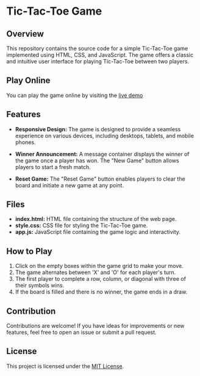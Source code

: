 # Tic-Tac-Toe Game

## Overview

This repository contains the source code for a simple Tic-Tac-Toe game implemented using HTML, CSS, and JavaScript. The game offers a classic and intuitive user interface for playing Tic-Tac-Toe between two players.

## Play Online

You can play the game online by visiting the [live demo](https://rahulshah8383.github.io/Tic-Tac-Toe/)

## Features

- **Responsive Design:** The game is designed to provide a seamless experience on various devices, including desktops, tablets, and mobile phones.

- **Winner Announcement:** A message container displays the winner of the game once a player has won. The "New Game" button allows players to start a fresh match.

- **Reset Game:** The "Reset Game" button enables players to clear the board and initiate a new game at any point.

## Files

- **index.html:** HTML file containing the structure of the web page.
- **style.css:** CSS file for styling the Tic-Tac-Toe game.
- **app.js:** JavaScript file containing the game logic and interactivity.

## How to Play

1. Click on the empty boxes within the game grid to make your move.
2. The game alternates between 'X' and 'O' for each player's turn.
3. The first player to complete a row, column, or diagonal with three of their symbols wins.
4. If the board is filled and there is no winner, the game ends in a draw.

## Contribution

Contributions are welcome! If you have ideas for improvements or new features, feel free to open an issue or submit a pull request.

## License

This project is licensed under the [MIT License](LICENSE).

